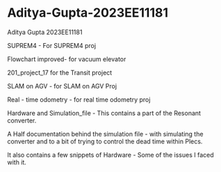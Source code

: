 # Aditya-Gupta-2023EE11181
Aditya Gupta 2023EE11181 


SUPREM4 - For SUPREM4 proj

Flowchart improved- for vacuum elevator

201_project_17 for the Transit project

SLAM on AGV - for SLAM on AGV Proj

Real - time odometry - for real time odometry proj


Hardware and Simulation_file - This contains a part of the Resonant converter. 

A Half documentation behind the simulation file - with simulating the converter and to a bit of trying to control the dead time within Plecs.

It also contains a few snippets of Hardware  - Some of the issues I faced with it.

